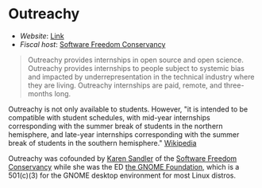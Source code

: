 # Outreachy

- *Website*: [Link](https://www.outreachy.org/)
- *Fiscal host*: [Software Freedom Conservancy](https://sfconservancy.org)

> Outreachy provides internships in open source and open science. Outreachy provides internships to people subject to systemic bias and impacted by underrepresentation in the technical industry where they are living. Outreachy internships are paid, remote, and three-months long.

Outreachy is not only available to students. However, "it is intended to be compatible with student schedules, with mid-year internships corresponding with the summer break of students in the northern hemisphere, and late-year internships corresponding with the summer break of students in the southern hemisphere." [Wikipedia](https://en.wikipedia.org/wiki/Outreachy)

Outreachy was cofounded by [Karen Sandler](http://punkrocklawyer.com/) of the [Software Freedom Conservancy](https://sfconservancy.org) while she was the ED [the GNOME Foundation](https://foundation.gnome.org/), which is a 501(c)(3) for the GNOME desktop environment for most Linux distros.
